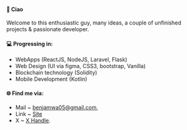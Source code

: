 #### 🙂 Ciao

Welcome to this enthusiastic guy, many ideas, a couple of unfinished projects & passionate developer.

#### 💻 Progressing in:

- WebApps (ReactJS, NodeJS, Laravel, Flask) 
- Web Design (UI via figma, CSS3, bootstrap, Vanilla) 
- Blockchain technology (Solidity) 
- Mobile Development (Kotlin) 

#### 🌐 Find me via:

- Mail ~ benjamwa05@gmail.com,
- Link ~ [Site](https://mwchben.github.io/portfolio/)
- X ~ [X Handle](https://x.com/bcmwangi).
